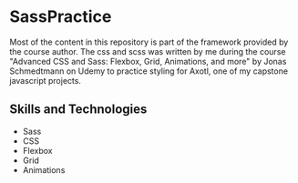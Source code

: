 # SassPractice
Most of the content in this repository is part of the framework provided by the course author. The css and scss was written by me during the course "Advanced CSS and Sass: Flexbox, Grid, Animations, and more" by Jonas Schmedtmann on Udemy to practice styling for Axotl, one of my capstone javascript projects.

## Skills and Technologies
- Sass
- CSS
- Flexbox
- Grid
- Animations
